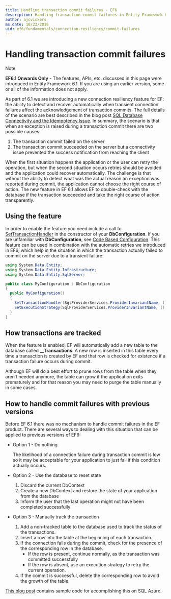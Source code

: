 ```yaml
---
title: Handling transaction commit failures - EF6
description: Handling transaction commit failures in Entity Framework 6
author: ajcvickers
ms.date: 10/23/2016
uid: ef6/fundamentals/connection-resiliency/commit-failures
---
```

# Handling transaction commit failures

> [!NOTE]
> **EF6.1 Onwards Only** - The features, APIs, etc. discussed in this page were introduced in Entity Framework 6.1. If you are using an earlier version, some or all of the information does not apply.  

As part of 6.1 we are introducing a new connection resiliency feature for EF: the ability to detect and recover automatically when transient connection failures affect the acknowledgement of transaction commits. The full details of the scenario are best described in the blog post [SQL Database Connectivity and the Idempotency Issue](/archive/blogs/adonet/sql-database-connectivity-and-the-idempotency-issue).  In summary, the scenario is that when an exception is raised during a transaction commit there are two possible causes:  

1. The transaction commit failed on the server
2. The transaction commit succeeded on the server but a connectivity issue prevented the success notification from reaching the client  

When the first situation happens the application or the user can retry the operation, but when the second situation occurs retries should be avoided and the application could recover automatically. The challenge is that without the ability to detect what was the actual reason an exception was reported during commit, the application cannot choose the right course of action. The new feature in EF 6.1 allows EF to double-check with the database if the transaction succeeded and take the right course of action transparently.  

## Using the feature  

In order to enable the feature you need include a call to [SetTransactionHandler](https://msdn.microsoft.com/library/system.data.entity.dbconfiguration.setdefaulttransactionhandler.aspx) in the constructor of your **DbConfiguration**. If you are unfamiliar with **DbConfiguration**, see [Code Based Configuration](xref:ef6/fundamentals/configuring/code-based). This feature can be used in combination with the automatic retries we introduced in EF6, which help in the situation in which the transaction actually failed to commit on the server due to a transient failure:  

``` csharp
using System.Data.Entity;
using System.Data.Entity.Infrastructure;
using System.Data.Entity.SqlServer;

public class MyConfiguration : DbConfiguration  
{
  public MyConfiguration()  
  {  
    SetTransactionHandler(SqlProviderServices.ProviderInvariantName, () => new CommitFailureHandler());  
    SetExecutionStrategy(SqlProviderServices.ProviderInvariantName, () => new SqlAzureExecutionStrategy());  
  }  
}
```  

## How transactions are tracked  

When the feature is enabled, EF will automatically add a new table to the database called **__Transactions**. A new row is inserted in this table every time a transaction is created by EF and that row is checked for existence if a transaction failure occurs during commit.  

Although EF will do a best effort to prune rows from the table when they aren’t needed anymore, the table can grow if the application exits prematurely and for that reason you may need to purge the table manually in some cases.  

## How to handle commit failures with previous versions

Before EF 6.1 there was no mechanism to handle commit failures in the EF product. There are several ways to dealing with this situation that can be applied to previous versions of EF6:  

* Option 1 - Do nothing  

  The likelihood of a connection failure during transaction commit is low so it may be acceptable for your application to just fail if this condition actually occurs.  

* Option 2 - Use the database to reset state  

  1. Discard the current DbContext  
  2. Create a new DbContext and restore the state of your application from the database  
  3. Inform the user that the last operation might not have been completed successfully  

* Option 3 - Manually track the transaction  

  1. Add a non-tracked table to the database used to track the status of the transactions.  
  2. Insert a row into the table at the beginning of each transaction.  
  3. If the connection fails during the commit, check for the presence of the corresponding row in the database.  
     * If the row is present, continue normally, as the transaction was committed successfully  
     * If the row is absent, use an execution strategy to retry the current operation.  
  4. If the commit is successful, delete the corresponding row to avoid the growth of the table.  

[This blog post](/archive/blogs/adonet/sql-database-connectivity-and-the-idempotency-issue) contains sample code for accomplishing this on SQL Azure.  
